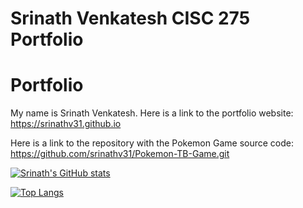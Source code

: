 # Srinath Venkatesh CISC 275 Portfolio

# Portfolio
My name is Srinath Venkatesh.
Here is a link to the portfolio website: https://srinathv31.github.io

Here is a link to the repository with the Pokemon Game source code: https://github.com/srinathv31/Pokemon-TB-Game.git

[![Srinath's GitHub stats](https://github-readme-stats.vercel.app/api?username=srinathv31&count_private=true&show_icons=true&theme=algolia)](https://github.com/srinathv31/github-readme-stats)

[![Top Langs](https://github-readme-stats.vercel.app/api/top-langs/?username=srinathv31)](https://github.com/anuraghazra/github-readme-stats)
